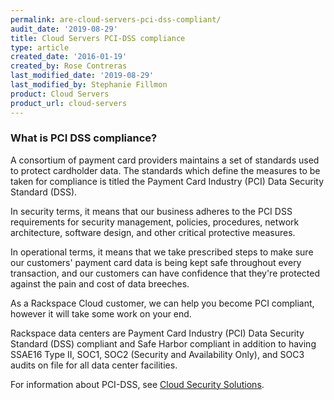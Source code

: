```yaml
---
permalink: are-cloud-servers-pci-dss-compliant/
audit_date: '2019-08-29'
title: Cloud Servers PCI-DSS compliance
type: article
created_date: '2016-01-19'
created_by: Rose Contreras
last_modified_date: '2019-08-29'
last_modified_by: Stephanie Fillmon
product: Cloud Servers
product_url: cloud-servers
---
```


### What is PCI DSS compliance?

A consortium of payment card providers maintains a set of standards used to
protect cardholder data. The standards which define the measures to be taken
for compliance is titled the Payment Card Industry (PCI) Data Security
Standard (DSS).

In security terms, it means that our business adheres to the PCI DSS
requirements for security management, policies, procedures, network
architecture, software design, and other critical protective measures.

In operational terms, it means that we take prescribed steps to make sure our
customers' payment card data is being kept safe throughout every
transaction, and our customers can have confidence that they're protected
against the pain and cost of data breeches.

As a Rackspace Cloud customer, we can help you become PCI compliant,
however it will take some work on your end.

Rackspace data centers are Payment Card Industry (PCI) Data Security
Standard (DSS) compliant and Safe Harbor compliant in addition to having
SSAE16 Type II, SOC1, SOC2 (Security and Availability Only), and SOC3
audits on file for all data center facilities.

For information about PCI-DSS, see
[Cloud Security Solutions](https://www.rackspace.com/security/global-enterprise#pcidss).
